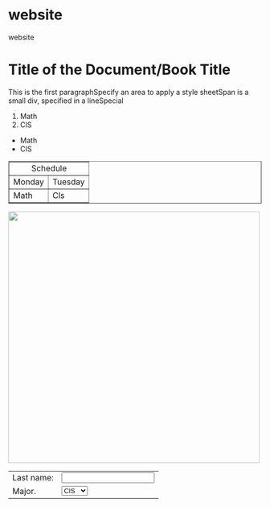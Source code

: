 # website
website
<html langen>
<head>
<title>My page</title>
<style>tablefborder-collapse:collapse}divfcolor.blue}
</style>
<script src=prog1js></script></head><body style="margin:5px 5px 5px 5px"><h1>Title of the Document/Book Title</h1><p>This is the first paragraph</p<div>Specify an area to apply a style sheet</div>Span is a small div, specified in a line<span id=s1>Special</span><ol>
<li> Math </li><li> ClS </li>
</ol><ul>
<li> Math </li><li> CIS </li></ul><table border=1 align=center width=500 cellspacing 10 cellpadding=10><tr height 50 valign=top align=center><td colspan=2>Schedule</td>
<tr><td>Monday</td><td>Tuesday</td></tr><tr><td>Math</td><td>Cls</td></tr></table><img src=car.webp width=500 ><form ><table><tr><td>Last name:</td><td><input name=last name></td><tr><td>Major.</td><td><select name=major><option value=1>ClS </option><option value=2>Math</option></seiect></td></tr></table>
</form></body></html>

